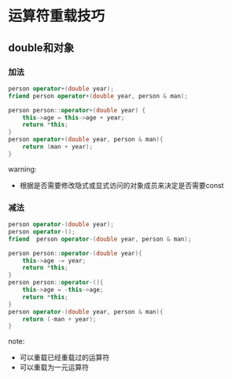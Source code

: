 # 运算符重载技巧

## double和对象
### 加法
```C++
person operator+(double year);
friend person operator+(double year, person & man);

person person::operator+(double year) {
    this->age = this->age + year;
    return *this;
}
person operator+(double year, person & man){
    return (man + year);
}
```
warning:
- 根据是否需要修改隐式或显式访问的对象成员来决定是否需要const


### 减法
```C++
person operator-(double year);
person operator-();
friend  person operator-(double year, person & man);

person person::operator-(double year){
    this->age -= year;
    return *this;
}
person person::operator-(){
    this->age = -this->age;
    return *this;
}
person operator-(double year, person & man){
    return (-man + year);
}
```
note:
- 可以重载已经重载过的运算符
- 可以重载为一元运算符


